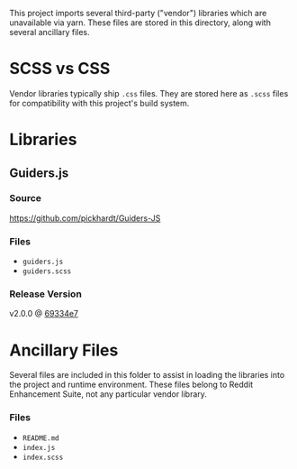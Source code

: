 This project imports several third-party ("vendor") libraries which are unavailable via yarn. These files are stored in this directory, along with several ancillary files.

# SCSS vs CSS

Vendor libraries typically ship `.css` files. They are stored here as `.scss` files for compatibility with this project's build system.

# Libraries

## Guiders.js

### Source

https://github.com/pickhardt/Guiders-JS

### Files

* `guiders.js`
* `guiders.scss` 

### Release Version

v2.0.0 @ [69334e7](https://github.com/pickhardt/Guiders-JS/commit/69334e7101948c77c24b95ce3ee5fae6fc938b98#diff-9fa5dfa2572f020ae815e7a5e5a2b5a9)

# Ancillary Files

Several files are included in this folder to assist in loading the libraries into the project and runtime environment. These files belong to Reddit Enhancement Suite, not any particular vendor library.

### Files

* `README.md`
* `index.js`
* `index.scss`
